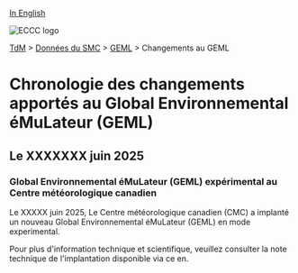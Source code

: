 [In English](changelog_geml_en.md)

![ECCC logo](../../img_eccc-logo.png)

[TdM](../../readme_fr.md) > [Données du SMC](../readme_fr.md) > [GEML](readme_gdps_fr.md) > Changements au GEML

# Chronologie des changements apportés au Global Environnemental éMuLateur (GEML)

## Le XXXXXXX juin 2025

### Global Environnemental éMuLateur (GEML) expérimental au Centre météorologique canadien 

Le XXXXX juin 2025, Le Centre météorologique canadien (CMC) a implanté un nouveau Global Environnemental éMuLateur (GEML) en mode experimental.

Pour plus d'information technique et scientifique, veuillez consulter la note technique de l'implantation disponible via ce 
en.
